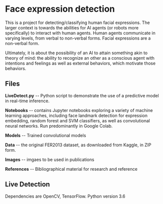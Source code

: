 # Face expression detection

This is a project for detecting/classifying human facial expressions. The larger
context is towards the abilities for AI agents (or robots more specifically) to 
interact with human agents. Human agents communicate in varying levels, from verbal to
non-verbal forms. Facial expressions are a non-verbal form.

Ultimately, it is about the possibility of an AI to attain something akin to theory
of mind: the ability to recognize an other as a conscious agent with intentions and
feelings as well as external behaviors, which motivate those behaviors.


## Files

**LiveDetect.py** -- Python script to demonstrate the use of a predictive model in
real-time inference.

**Notebooks** -- contains Jupyter notebooks exploring a variety of machine learning
approaches, including face landmark detection for expression embedding, random forest and
SVM classifiers, as well as convolutional neural networks. Run predominantly in
Google Colab.

**Models** -- Trained convolutional models

**Data** -- the original FER2013 dataset, as downloaded from Kaggle, in ZIP form. 

**Images** -- imgaes to be used in publications

**References** -- Bibliographical material for research and reference

## Live Detection

Dependencies are OpenCV, TensorFlow. Python version 3.6
